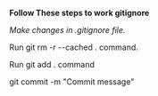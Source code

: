 **Follow These steps to work gitignore**

_Make changes in .gitignore file._

Run git rm -r --cached . command.

Run git add . command

git commit -m "Commit message"

